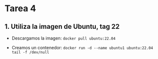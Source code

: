 # Tarea 4

## 1. Utiliza la imagen de Ubuntu, tag 22

- Descargamos la imagen: ```docker pull ubuntu:22.04```

- Creamos un contenedor: ```docker run -d --name ubuntu1 ubuntu:22.04 tail -f /dev/null```


